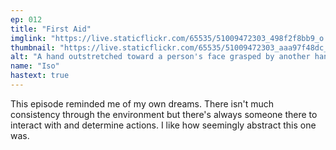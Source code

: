 ```yaml
---
ep: 012
title: "First Aid"
imglink: "https://live.staticflickr.com/65535/51009472303_498f2f8bb9_o.jpg"
thumbnail: "https://live.staticflickr.com/65535/51009472303_aaa97f48dc_q.jpg"
alt: "A hand outstretched toward a person's face grasped by another hand with an eye tattoo on the back of it. The words "Asag veepalach the lightless flame" are in the background, partially hidden by the hands."
name: "Iso"
hastext: true
---
```

This episode reminded me of my own dreams. There isn't much consistency through the environment but there's always someone there to interact with and determine actions. I like how seemingly abstract this one was.